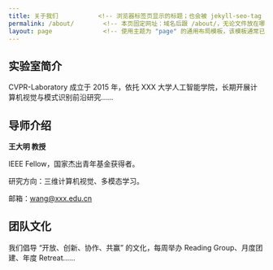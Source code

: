 ```yaml
---
title: 关于我们           <!-- 浏览器标签页显示的标题；也会被 jekyll-seo-tag 插件读入生成 <title> 与 OpenGraph 标题 -->
permalink: /about/        <!-- 本页固定网址：域名后跟 /about/，无论文件放在哪里都会映射到这个路径 -->
layout: page              <!-- 使用主题为 "page" 的通用布局模板，该模板通常已包含 header/navbar、main 容器、footer 等结构 -->
---
```


<!-- 二级标题：实验室简介段落 -->
## 实验室简介
CVPR-Laboratory 成立于 2015 年，依托 XXX 大学人工智能学院，长期开展计算机视觉与模式识别前沿研究……
<!-- 段落内容说明成立时间、依托单位及主要研究方向，给访客快速了解实验室背景 -->

<!-- 二级标题：导师介绍区块 -->
## 导师介绍
<!-- 导师姓名与学术头衔，加粗突出显示 -->
**王大明 教授**  
<!-- 个人荣誉与身份，用简短关键词强化权威度 -->
IEEE Fellow，国家杰出青年基金获得者。  
<!-- 具体研究方向，方便潜在学生或合作者快速匹配兴趣 -->
研究方向：三维计算机视觉、多模态学习。  
<!-- 提供直接邮箱，方便联系；防止爬虫可用 JS 或图片方式后期再做保护 -->
邮箱：wang@xxx.edu.cn

<!-- 二级标题：团队文化段落 -->
## 团队文化
我们倡导 “开放、创新、协作、共赢” 的文化，每周举办 Reading Group、月度团建、年度 Retreat……
<!-- 用关键词和活动频率展示实验室氛围，吸引认同相同价值观的学生或科研助理加入 -->